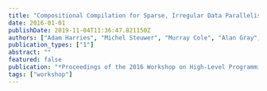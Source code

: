 ```yaml
---
title: "Compositional Compilation for Sparse, Irregular Data Parallelism"
date: 2016-01-01
publishDate: 2019-11-04T11:36:47.821150Z
authors: ["Adam Harries", "Michel Steuwer", "Murray Cole", "Alan Gray", "Christophe Dubach"]
publication_types: ["1"]
abstract: ""
featured: false
publication: "*Proceedings of the 2016 Workshop on High-Level Programming for Heterogeneous and Hierarchical Parallel Systems*"
tags: ["workshop"]
---
```


